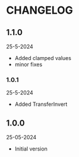 # CHANGELOG

## 1.1.0
25-5-2024
- Added clamped values
- minor fixes

### 1.0.1
25-5-2024
- Added TransferInvert

## 1.0.0
25-05-2024
- Initial version

